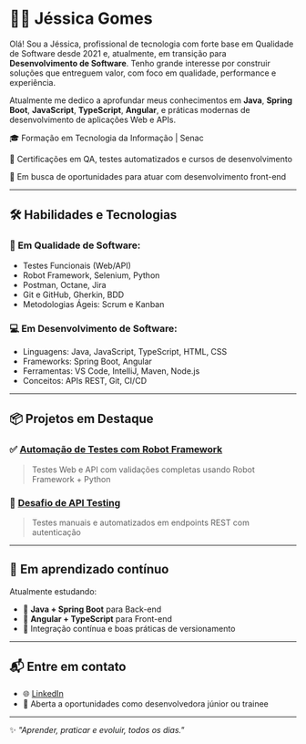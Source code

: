 # 👩‍💻 Jéssica Gomes

Olá! Sou a Jéssica, profissional de tecnologia com forte base em Qualidade de Software desde 2021 e, atualmente, em transição para **Desenvolvimento de Software**. Tenho grande interesse por construir soluções que entreguem valor, com foco em qualidade, performance e experiência.

Atualmente me dedico a aprofundar meus conhecimentos em **Java**, **Spring Boot**, **JavaScript**, **TypeScript**, **Angular**, e práticas modernas de desenvolvimento de aplicações Web e APIs.

🎓 Formação em Tecnologia da Informação | Senac  

📌 Certificações em QA, testes automatizados e cursos de desenvolvimento  

🎯 Em busca de oportunidades para atuar com desenvolvimento front-end

---

## 🛠️ Habilidades e Tecnologias

### 🔧 Em Qualidade de Software:
- Testes Funcionais (Web/API)
- Robot Framework, Selenium, Python
- Postman, Octane, Jira
- Git e GitHub, Gherkin, BDD
- Metodologias Ágeis: Scrum e Kanban

### 💻 Em Desenvolvimento de Software:
- Linguagens: Java, JavaScript, TypeScript, HTML, CSS
- Frameworks: Spring Boot, Angular
- Ferramentas: VS Code, IntelliJ, Maven, Node.js
- Conceitos: APIs REST, Git, CI/CD

---

## 📦 Projetos em Destaque

### ✅ [Automação de Testes com Robot Framework](https://github.com/jessicadgomes/desafio-advantage)
> Testes Web e API com validações completas usando Robot Framework + Python

### 🔁 [Desafio de API Testing](https://github.com/jessicadgomes/desafio-api-advantage)
> Testes manuais e automatizados em endpoints REST com autenticação

---

## 🚀 Em aprendizado contínuo

Atualmente estudando:

- 🧠 **Java + Spring Boot** para Back-end
- 🎨 **Angular + TypeScript** para Front-end
- 🔄 Integração contínua e boas práticas de versionamento

---

## 📬 Entre em contato

- 🌐 [LinkedIn](https://linkedin.com/in/jessdg) 
- 💼 Aberta a oportunidades como desenvolvedora júnior ou trainee

---

✨ *"Aprender, praticar e evoluir, todos os dias."*

